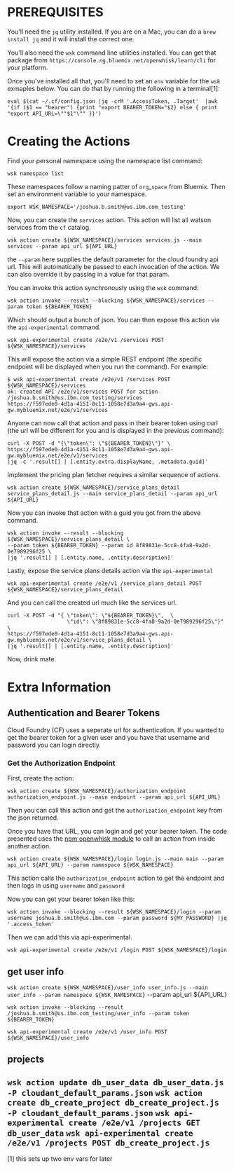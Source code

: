 # PREREQUISITES

You'll need the `jq` utility installed.  If you are on a Mac, you can do a `brew install jq`
and it will install the correct one.

You'll also need the `wsk` command line utilities installed.  You can get that package from
`https://console.ng.bluemix.net/openwhisk/learn/cli`  for your platform.

Once you've installed all that, you'll need to set an `env` variable for the `wsk` exmaples below.  You can do that by running the following in a terminal[1]:

```
eval $(cat ~/.cf/config.json |jq -crM '.AccessToken, .Target'  |awk '{if ($1 == "bearer") {print "export BEARER_TOKEN="$2} else { print "export API_URL=\""$1"\"" }}')
```


# Creating the Actions

Find your personal namespace using the namespace list command:

`wsk namespace list`

These namespaces follow a naming patter of `org`_`space` from Bluemix. Then set an environment
variable to your namespace.

`export WSK_NAMESPACE='/joshua.b.smith@us.ibm.com_testing'`

Now, you can create the `services` action.  This action will list all watson services from the `cf` catalog.

`wsk action create ${WSK_NAMESPACE}/services services.js --main services --param api_url ${API_URL}`

the `--param` here supplies the default parameter for the cloud
foundry api url.  This will automatically be passed to each invocation
of the action. We can also override it by passing in a value for that
param.

You can invoke this action synchronously using the `wsk` command:

`wsk action invoke --result --blocking ${WSK_NAMESPACE}/services --param token ${BEARER_TOKEN}`

Which should output a bunch of json.  You can then expose this action
via the `api-experimental` command.

`wsk api-experimental create /e2e/v1 /services POST ${WSK_NAMESPACE}/services`

This will expose the action via a simple REST endpoint (the specific endpoint will
be displayed when you run the command).  For example:

```
$ wsk api-experimental create /e2e/v1 /services POST ${WSK_NAMESPACE}/services
ok: created API /e2e/v1/services POST for action /joshua.b.smith@us.ibm.com_testing/services
https://f597ede0-4d1a-4151-8c11-1058e7d3a9a4-gws.api-gw.mybluemix.net/e2e/v1/services
```

Anyone can now call that action and pass in their bearer token using
curl (the url will be different for you and is displayed in the
previous command):

```
curl -X POST -d "{\"token\": \"${BEARER_TOKEN}\"}" \
https://f597ede0-4d1a-4151-8c11-1058e7d3a9a4-gws.api-gw.mybluemix.net/e2e/v1/services
|jq -c '.result[] | [.entity.extra.displayName, .metadata.guid]'
```

Implement the pricing plan fetcher requires a similar sequence of actions.

`wsk action create ${WSK_NAMESPACE}/service_plans_detail service_plans_detail.js --main service_plans_detail --param api_url ${API_URL}`

Now you can invoke that action with a guid you got from the above command.


```
wsk action invoke --result --blocking ${WSK_NAMESPACE}/service_plans_detail \
--param token ${BEARER_TOKEN} --param id 8f89831e-5cc8-4fa8-9a2d-0e7989296f25 \
|jq '.result[] | [.entity.name, .entity.description]'
```

Lastly, expose the service plans details action via the `api-experimental`

```
wsk api-experimental create /e2e/v1 /service_plans_detail POST ${WSK_NAMESPACE}/service_plans_detail
```

And you can call the created url much like the services url.

```
curl -X POST -d "{ \"token\": \"${BEARER_TOKEN}\",  \
                   \"id\": \"8f89831e-5cc8-4fa8-9a2d-0e7989296f25\"}" \
https://f597ede0-4d1a-4151-8c11-1058e7d3a9a4-gws.api-gw.mybluemix.net/e2e/v1/service_plans_detail \
|jq '.result[] | [.entity.name, .entity.description]'
```

Now, drink mate.


# Extra Information

## Authentication and Bearer Tokens

Cloud Foundry (CF) uses a seperate url for authentication.  If you wanted to get
the bearer token for a given user and you have that username and password you can login
directly.

### Get the Authorization Endpoint


First, create the action:

`wsk action create ${WSK_NAMESPACE}/authorization_endpoint authorization_endpoint.js --main endpoint --param api_url ${API_URL}`

Then you can call this action and get the `authorization_endpoint` key from the json returned.

Once you have that URL, you can login and get your bearer token.  The code presented
uses the [npm openwhisk module](https://www.npmjs.com/package/openwhisk) to call an action from
inside another action.

`wsk action create ${WSK_NAMESPACE}/login login.js --main main --param api_url ${API_URL} --param namespace ${WSK_NAMESPACE}`

This action calls the `authorization_endpoint` action to get the endpoint and then logs in using
`username` and `password`

Now you can get your bearer token like this:

`wsk action invoke --blocking --result ${WSK_NAMESPACE}/login --param username joshua.b.smith@us.ibm.com --param password ${MY_PASSWORD} |jq '.access_token'`

Then we can add this via api-experimental.

`wsk api-experimental create /e2e/v1 /login POST ${WSK_NAMESPACE}/login`

## get user info

`wsk action create ${WSK_NAMESPACE}/user_info user_info.js --main user_info --param namespace ${WSK_NAMESPACE}` --param api_url ${API_URL}

`wsk action invoke --blocking --result /joshua.b.smith@us.ibm.com_testing/user_info --param token ${BEARER_TOKEN}`

`wsk api-experimental create /e2e/v1 /user_info POST ${WSK_NAMESPACE}/user_info`


##  projects

`wsk action update db_user_data db_user_data.js -P cloudant_default_params.json`
`wsk action create db_create_project db_create_project.js -P cloudant_default_params.json`
`wsk api-experimental create /e2e/v1 /projects GET db_user_data`
`wsk api-experimental create /e2e/v1 /projects POST db_create_project.js`
---
[1] this sets up two env vars for later
